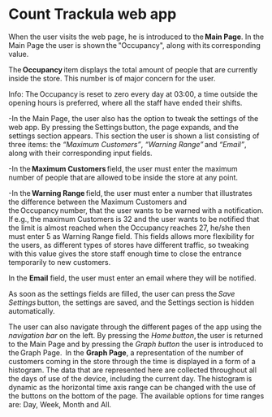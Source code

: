 # Count Trackula web app

When the user visits the web page, he is introduced to the **Main Page**. In the Main Page the user is shown the "Occupancy", along with its corresponding value.   

The **Occupancy** item displays the total amount of people that are currently inside the store. This number is of major concern for the user.  

Info: The Occupancy is reset to zero every day at 03:00, a time outside the opening hours is preferred, where all the staff have ended their shifts.  

-In the Main Page, the user also has the option to tweak the settings of the web app. By pressing the Settings button, the page expands, and the settings section appears. This section the user is shown a list consisting of three items: the *“Maximum Customers”*, *“Warning Range”* and *“Email”*, along with their corresponding input fields.  

-In the **Maximum Customers** field, the user must enter the maximum number of people that are allowed to be inside the store at any point.  

-In the **Warning Range** field, the user must enter a number that illustrates the difference between the Maximum Customers and the Occupancy number, that the user wants to be warned with a notification. If e.g., the maximum Customers is 32 and the user wants to be notified that the limit is almost reached when the Occupancy reaches 27, he/she then must enter 5 as Warning Range field. This fields allows more flexibility for the users, as different types of stores have different traffic, so tweaking with this value gives the store staff enough time to close the entrance temporarily to new customers.  

In the **Email** field, the user must enter an email where they will be notified. 

As soon as the settings fields are filled, the user can press the *Save Settings* button, the settings are saved, and the Settings section is hidden automatically.  

The user can also navigate through the different pages of the app using the *navigation bar* on the left. By pressing the *Home button*, the user is returned to the Main Page and by pressing the *Graph button* the user is introduced to the Graph Page. 
In the **Graph Page**, a representation of the number of customers coming in the store through the time is displayed in a form of a histogram. The data that are represented here are collected throughout all the days of use of the device, including the current day. The histogram is dynamic as the horizontal time axis range can be changed with the use of the buttons on the bottom of the page. The available options for time ranges are: Day, Week, Month and All.  
